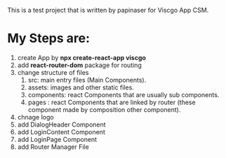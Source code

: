 This is a test project that is written by papinaser for Viscgo App CSM.

# My Steps are:
1. create App by **npx create-react-app viscgo**
2. add **react-router-dom** package for routing
3. change structure of files
    1. src: main entry files (Main Components).
    2. assets: images and other static files.
    3. components: react Components that are usually sub components.
    4. pages : react Components that are linked by router (these component made by composition other component).
4. chnage logo
5. add DialogHeader Component
6. add LoginContent Component
7. add LoginPage Component
8. add Router Manager File